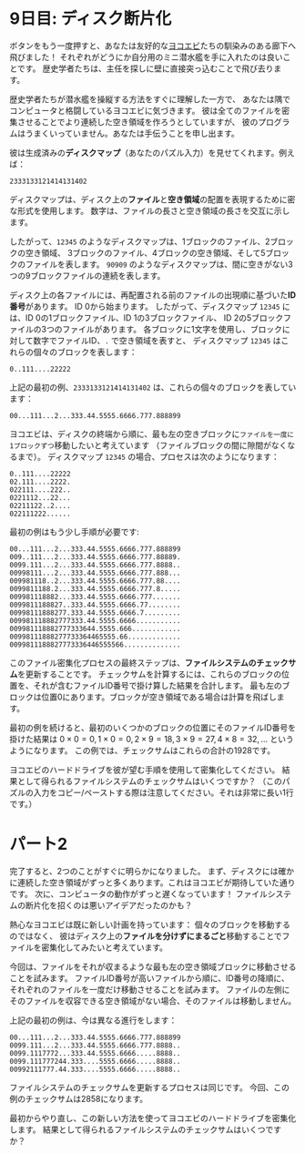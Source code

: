 # 9日目: ディスク断片化

ボタンをもう一度押すと、あなたは友好的な[ヨコエビ](../2021/day23.md)たちの馴染みのある廊下へ飛びました！
それぞれがどうにか自分用のミニ潜水艦を手に入れたのは良いことです。
歴史学者たちは、主任を探しに壁に直接突っ込むことで飛び去ります。

歴史学者たちが潜水艦を操縦する方法をすぐに理解した一方で、
あなたは隅でコンピュータと格闘しているヨコエビに気づきます。
彼は全てのファイルを密集させることでより連続した空き領域を作ろうとしていますが、
彼のプログラムはうまくいっていません。あなたは手伝うことを申し出ます。

彼は生成済みの**ディスクマップ**（あなたのパズル入力）を見せてくれます。例えば：

```
2333133121414131402
```

ディスクマップは、ディスク上の**ファイル**と**空き領域**の配置を表現するために密な形式を使用します。
数字は、ファイルの長さと空き領域の長さを交互に示します。

したがって、`12345` のようなディスクマップは、1ブロックのファイル、2ブロックの空き領域、
3ブロックのファイル、4ブロックの空き領域、そして5ブロックのファイルを表します。
`90909` のようなディスクマップは、間に空きがない3つの9ブロックファイルの連続を表します。

ディスク上の各ファイルには、再配置される前のファイルの出現順に基づいた**ID番号**があります。
ID 0から始まります。
したがって、ディスクマップ `12345` には、ID 0の1ブロックファイル、ID 1の3ブロックファイル、
ID 2の5ブロックファイルの3つのファイルがあります。
各ブロックに1文字を使用し、ブロックに対して数字でファイルID、`.` で空き領域を表すと、
ディスクマップ `12345` はこれらの個々のブロックを表します：

```
0..111....22222
```

上記の最初の例、`2333133121414131402` は、これらの個々のブロックを表しています：

```
00...111...2...333.44.5555.6666.777.888899
```

ヨコエビは、ディスクの終端から順に、最も左の空きブロックに`ファイルを一度に1ブロックずつ`移動したいと考えています
（ファイルブロックの間に隙間がなくなるまで）。
ディスクマップ `12345` の場合、プロセスは次のようになります：

```
0..111....22222
02.111....2222.
022111....222..
0221112...22...
02211122..2....
022111222......
```

最初の例はもう少し手順が必要です:

```
00...111...2...333.44.5555.6666.777.888899
009..111...2...333.44.5555.6666.777.88889.
0099.111...2...333.44.5555.6666.777.8888..
00998111...2...333.44.5555.6666.777.888...
009981118..2...333.44.5555.6666.777.88....
0099811188.2...333.44.5555.6666.777.8.....
009981118882...333.44.5555.6666.777.......
0099811188827..333.44.5555.6666.77........
00998111888277.333.44.5555.6666.7.........
009981118882777333.44.5555.6666...........
009981118882777333644.5555.666............
00998111888277733364465555.66.............
0099811188827773336446555566..............
```

このファイル密集化プロセスの最終ステップは、**ファイルシステムのチェックサム**を更新することです。
チェックサムを計算するには、これらのブロックの位置を、それが含むファイルID番号で掛け算した結果を合計します。
最も左のブロックは位置0にあります。ブロックが空き領域である場合は計算を飛ばします。

最初の例を続けると、最初のいくつかのブロックの位置にそのファイルID番号を掛けた結果は
$0 \times 0 = 0, 1 \times 0 = 0, 2 \times 9 = 18, 3 \times 9 = 27, 4 \times 8 = 32, \dots$
というようになります。
この例では、チェックサムはこれらの合計の1928です。

ヨコエビのハードドライブを彼が望む手順を使用して密集化してください。
結果として得られるファイルシステムのチェックサムはいくつですか？
（このパズルの入力をコピー/ペーストする際は注意してください。それは非常に長い1行です。）

# パート2

完了すると、2つのことがすぐに明らかになりました。
まず、ディスクには確かに連続した空き領域がずっと多くあります。これはヨコエビが期待していた通りです。
次に、コンピュータの動作がずっと遅くなっています！
ファイルシステムの断片化を招くのは悪いアイデアだったのかも？

熱心なヨコエビは既に新しい計画を持っています：
個々のブロックを移動するのではなく、
彼はディスク上の**ファイルを分けずにまるごと**移動することでファイルを密集化してみたいと考えています。

今回は、ファイルをそれが収まるような最も左の空き領域ブロックに移動させることを試みます。
ファイルID番号が高いファイルから順に、ID番号の降順に、それぞれのファイルを一度だけ移動させることを試みます。
ファイルの左側にそのファイルを収容できる空き領域がない場合、そのファイルは移動しません。

上記の最初の例は、今は異なる進行をします：

```
00...111...2...333.44.5555.6666.777.888899
0099.111...2...333.44.5555.6666.777.8888..
0099.1117772...333.44.5555.6666.....8888..
0099.111777244.333....5555.6666.....8888..
00992111777.44.333....5555.6666.....8888..
```

ファイルシステムのチェックサムを更新するプロセスは同じです。
今回、この例のチェックサムは2858になります。

最初からやり直し、この新しい方法を使ってヨコエビのハードドライブを密集化します。
結果として得られるファイルシステムのチェックサムはいくつですか？
